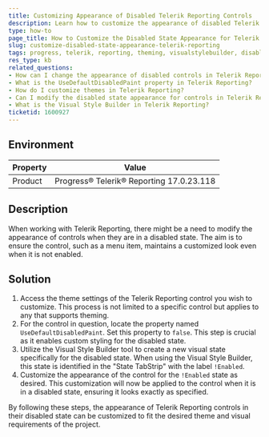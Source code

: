 ```yaml
---
title: Customizing Appearance of Disabled Telerik Reporting Controls
description: Learn how to customize the appearance of disabled Telerik Reporting controls by modifying themes and utilizing the Visual Style Builder.
type: how-to
page_title: How to Customize the Disabled State Appearance for Telerik Reporting Controls
slug: customize-disabled-state-appearance-telerik-reporting
tags: progress, telerik, reporting, theming, visualstylebuilder, disabledstate
res_type: kb
related_questions: 
- How can I change the appearance of disabled controls in Telerik Reporting?
- What is the UseDefaultDisabledPaint property in Telerik Reporting?
- How do I customize themes in Telerik Reporting?
- Can I modify the disabled state appearance for controls in Telerik Reporting?
- What is the Visual Style Builder in Telerik Reporting?
ticketid: 1600927
---
```


## Environment
| Property | Value                   |
|----------|-------------------------|
| Product  | Progress® Telerik® Reporting 17.0.23.118 |

## Description
When working with Telerik Reporting, there might be a need to modify the appearance of controls when they are in a disabled state. The aim is to ensure the control, such as a menu item, maintains a customized look even when it is not enabled.

## Solution

1. Access the theme settings of the Telerik Reporting control you wish to customize. This process is not limited to a specific control but applies to any that supports theming.
2. For the control in question, locate the property named `UseDefaultDisabledPaint`. Set this property to `false`. This step is crucial as it enables custom styling for the disabled state.
3. Utilize the Visual Style Builder tool to create a new visual state specifically for the disabled state. When using the Visual Style Builder, this state is identified in the "State TabStrip" with the label `!Enabled`.
4. Customize the appearance of the control for the `!Enabled` state as desired. This customization will now be applied to the control when it is in a disabled state, ensuring it looks exactly as specified.

By following these steps, the appearance of Telerik Reporting controls in their disabled state can be customized to fit the desired theme and visual requirements of the project.
